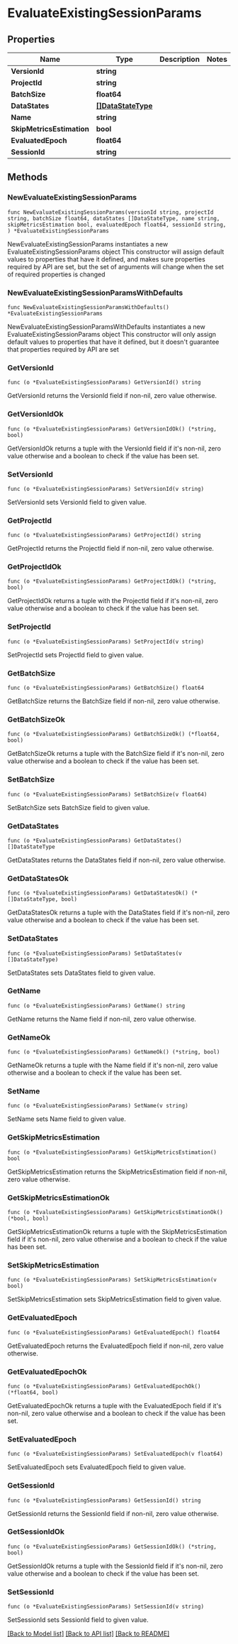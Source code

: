 # EvaluateExistingSessionParams

## Properties

Name | Type | Description | Notes
------------ | ------------- | ------------- | -------------
**VersionId** | **string** |  | 
**ProjectId** | **string** |  | 
**BatchSize** | **float64** |  | 
**DataStates** | [**[]DataStateType**](DataStateType.md) |  | 
**Name** | **string** |  | 
**SkipMetricsEstimation** | **bool** |  | 
**EvaluatedEpoch** | **float64** |  | 
**SessionId** | **string** |  | 

## Methods

### NewEvaluateExistingSessionParams

`func NewEvaluateExistingSessionParams(versionId string, projectId string, batchSize float64, dataStates []DataStateType, name string, skipMetricsEstimation bool, evaluatedEpoch float64, sessionId string, ) *EvaluateExistingSessionParams`

NewEvaluateExistingSessionParams instantiates a new EvaluateExistingSessionParams object
This constructor will assign default values to properties that have it defined,
and makes sure properties required by API are set, but the set of arguments
will change when the set of required properties is changed

### NewEvaluateExistingSessionParamsWithDefaults

`func NewEvaluateExistingSessionParamsWithDefaults() *EvaluateExistingSessionParams`

NewEvaluateExistingSessionParamsWithDefaults instantiates a new EvaluateExistingSessionParams object
This constructor will only assign default values to properties that have it defined,
but it doesn't guarantee that properties required by API are set

### GetVersionId

`func (o *EvaluateExistingSessionParams) GetVersionId() string`

GetVersionId returns the VersionId field if non-nil, zero value otherwise.

### GetVersionIdOk

`func (o *EvaluateExistingSessionParams) GetVersionIdOk() (*string, bool)`

GetVersionIdOk returns a tuple with the VersionId field if it's non-nil, zero value otherwise
and a boolean to check if the value has been set.

### SetVersionId

`func (o *EvaluateExistingSessionParams) SetVersionId(v string)`

SetVersionId sets VersionId field to given value.


### GetProjectId

`func (o *EvaluateExistingSessionParams) GetProjectId() string`

GetProjectId returns the ProjectId field if non-nil, zero value otherwise.

### GetProjectIdOk

`func (o *EvaluateExistingSessionParams) GetProjectIdOk() (*string, bool)`

GetProjectIdOk returns a tuple with the ProjectId field if it's non-nil, zero value otherwise
and a boolean to check if the value has been set.

### SetProjectId

`func (o *EvaluateExistingSessionParams) SetProjectId(v string)`

SetProjectId sets ProjectId field to given value.


### GetBatchSize

`func (o *EvaluateExistingSessionParams) GetBatchSize() float64`

GetBatchSize returns the BatchSize field if non-nil, zero value otherwise.

### GetBatchSizeOk

`func (o *EvaluateExistingSessionParams) GetBatchSizeOk() (*float64, bool)`

GetBatchSizeOk returns a tuple with the BatchSize field if it's non-nil, zero value otherwise
and a boolean to check if the value has been set.

### SetBatchSize

`func (o *EvaluateExistingSessionParams) SetBatchSize(v float64)`

SetBatchSize sets BatchSize field to given value.


### GetDataStates

`func (o *EvaluateExistingSessionParams) GetDataStates() []DataStateType`

GetDataStates returns the DataStates field if non-nil, zero value otherwise.

### GetDataStatesOk

`func (o *EvaluateExistingSessionParams) GetDataStatesOk() (*[]DataStateType, bool)`

GetDataStatesOk returns a tuple with the DataStates field if it's non-nil, zero value otherwise
and a boolean to check if the value has been set.

### SetDataStates

`func (o *EvaluateExistingSessionParams) SetDataStates(v []DataStateType)`

SetDataStates sets DataStates field to given value.


### GetName

`func (o *EvaluateExistingSessionParams) GetName() string`

GetName returns the Name field if non-nil, zero value otherwise.

### GetNameOk

`func (o *EvaluateExistingSessionParams) GetNameOk() (*string, bool)`

GetNameOk returns a tuple with the Name field if it's non-nil, zero value otherwise
and a boolean to check if the value has been set.

### SetName

`func (o *EvaluateExistingSessionParams) SetName(v string)`

SetName sets Name field to given value.


### GetSkipMetricsEstimation

`func (o *EvaluateExistingSessionParams) GetSkipMetricsEstimation() bool`

GetSkipMetricsEstimation returns the SkipMetricsEstimation field if non-nil, zero value otherwise.

### GetSkipMetricsEstimationOk

`func (o *EvaluateExistingSessionParams) GetSkipMetricsEstimationOk() (*bool, bool)`

GetSkipMetricsEstimationOk returns a tuple with the SkipMetricsEstimation field if it's non-nil, zero value otherwise
and a boolean to check if the value has been set.

### SetSkipMetricsEstimation

`func (o *EvaluateExistingSessionParams) SetSkipMetricsEstimation(v bool)`

SetSkipMetricsEstimation sets SkipMetricsEstimation field to given value.


### GetEvaluatedEpoch

`func (o *EvaluateExistingSessionParams) GetEvaluatedEpoch() float64`

GetEvaluatedEpoch returns the EvaluatedEpoch field if non-nil, zero value otherwise.

### GetEvaluatedEpochOk

`func (o *EvaluateExistingSessionParams) GetEvaluatedEpochOk() (*float64, bool)`

GetEvaluatedEpochOk returns a tuple with the EvaluatedEpoch field if it's non-nil, zero value otherwise
and a boolean to check if the value has been set.

### SetEvaluatedEpoch

`func (o *EvaluateExistingSessionParams) SetEvaluatedEpoch(v float64)`

SetEvaluatedEpoch sets EvaluatedEpoch field to given value.


### GetSessionId

`func (o *EvaluateExistingSessionParams) GetSessionId() string`

GetSessionId returns the SessionId field if non-nil, zero value otherwise.

### GetSessionIdOk

`func (o *EvaluateExistingSessionParams) GetSessionIdOk() (*string, bool)`

GetSessionIdOk returns a tuple with the SessionId field if it's non-nil, zero value otherwise
and a boolean to check if the value has been set.

### SetSessionId

`func (o *EvaluateExistingSessionParams) SetSessionId(v string)`

SetSessionId sets SessionId field to given value.



[[Back to Model list]](../README.md#documentation-for-models) [[Back to API list]](../README.md#documentation-for-api-endpoints) [[Back to README]](../README.md)


